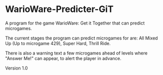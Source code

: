 # WarioWare-Predicter-GiT
A program for the game WarioWare: Get it Together that can predict microgames.

The current stages the program can predict microgames for are: 
All Mixed Up (Up to microgame 429), 
Super Hard, 
Thrill Ride.

There is also a warning text a few microgames ahead of levels where "Answer Me!" can appear, to alert the player in advance.

Version 1.0
